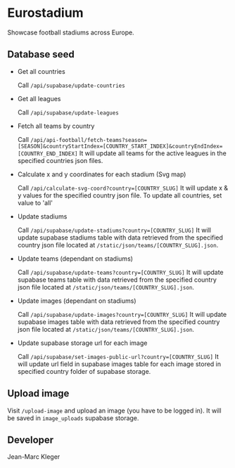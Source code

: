 # Eurostadium

Showcase football stadiums across Europe.

## Database seed

- Get all countries

  Call `/api/supabase/update-countries`

- Get all leagues

  Call `/api/supabase/update-leagues`

- Fetch all teams by country

  Call
  `/api/api-football/fetch-teams?season=[SEASON]&countryStartIndex=[COUNTRY_START_INDEX]&countryEndIndex=[COUNTRY_END_INDEX]`
  It will update all teams for the active leagues in the specified countries
  json files.

- Calculate x and y coordinates for each stadium (Svg map)

  Call `/api/calculate-svg-coord?country=[COUNTRY_SLUG]` It will update x & y
  values for the specified country json file. To update all countries, set value
  to 'all'

- Update stadiums

  Call `/api/supabase/update-stadiums?country=[COUNTRY_SLUG]` It will update
  supabase stadiums table with data retrieved from the specified country json
  file located at `/static/json/teams/[COUNTRY_SLUG].json`.

- Update teams (dependant on stadiums)

  Call `/api/supabase/update-teams?country=[COUNTRY_SLUG]` It will update
  supabase teams table with data retrieved from the specified country json file
  located at `/static/json/teams/[COUNTRY_SLUG].json`.

- Update images (dependant on stadiums)

  Call `/api/supabase/update-images?country=[COUNTRY_SLUG]` It will update
  supabase images table with data retrieved from the specified country json file
  located at `/static/json/teams/[COUNTRY_SLUG].json`.

- Update supabase storage url for each image

  Call `/api/supabase/set-images-public-url?country=[COUNTRY_SLUG]` It will
  update url field in supabase images table for each image stored in specified
  country folder of supabase storage.

## Upload image

Visit `/upload-image` and upload an image (you have to be logged in). It will be
saved in `image_uploads` supabase storage.

## Developer

Jean-Marc Kleger
